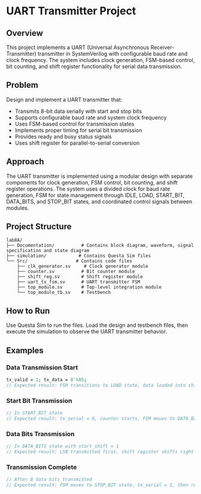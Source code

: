 # UART Transmitter Project

## Overview

This project implements a UART (Universal Asynchronous Receiver-Transmitter) transmitter in SystemVerilog with configurable baud rate and clock frequency. The system includes clock generation, FSM-based control, bit counting, and shift register functionality for serial data transmission.

## Problem

Design and implement a UART transmitter that:
- Transmits 8-bit data serially with start and stop bits
- Supports configurable baud rate and system clock frequency
- Uses FSM-based control for transmission states
- Implements proper timing for serial bit transmission
- Provides ready and busy status signals
- Uses shift register for parallel-to-serial conversion

## Approach

The UART transmitter is implemented using a modular design with separate components for clock generation, FSM control, bit counting, and shift register operations. The system uses a divided clock for baud rate generation, FSM for state management through IDLE, LOAD, START_BIT, DATA_BITS, and STOP_BIT states, and coordinated control signals between modules.

## Project Structure

```
lab8A/
├── Documentation/          # Contains block diagram, waveform, signal specification and state diagram
├── simulation/            # Contains Questa Sim files
└── Src/                  # Contains code files
    ├── clk_generator.sv     # Clock generator module
    ├── counter.sv          # Bit counter module
    ├── shift_reg.sv        # Shift register module
    ├── uart_tx_fsm.sv      # UART transmitter FSM
    ├── top_module.sv       # Top-level integration module
    └── top_module_tb.sv    # Testbench
```

## How to Run

Use Questa Sim to run the files. Load the design and testbench files, then execute the simulation to observe the UART transmitter behavior.

## Examples

### Data Transmission Start
```systemverilog
tx_valid = 1; tx_data = 8'hA5;
// Expected result: FSM transitions to LOAD state, data loaded into shift register
```

### Start Bit Transmission
```systemverilog
// In START_BIT state
// Expected result: tx_serial = 0, counter starts, FSM moves to DATA_BITS
```

### Data Bits Transmission
```systemverilog
// In DATA_BITS state with start_shift = 1
// Expected result: LSB transmitted first, shift register shifts right each clock
```

### Transmission Complete
```systemverilog
// After 8 data bits transmitted
// Expected result: FSM moves to STOP_BIT state, tx_serial = 1, then returns to IDLE
```